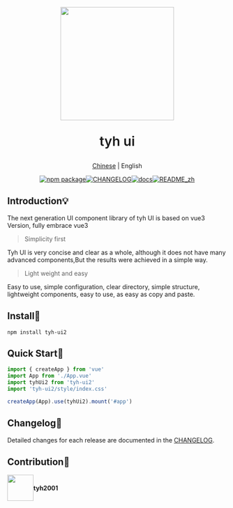 <p align="center">
  <img height="260px" src="http://tianyuhao.icu/tyhui/v3/assets/logo.1320fb15.png">
</p>

<p style="font-size:30px;font-weight:600;" align="center">tyh ui</p>

<p align="center"><a href="https://github.com/Tyh2001/tyh-ui2/blob/master/README_zh.md">Chinese</a> | English</p>

<p align="center"><a href="https://www.npmjs.com/package/tyh-ui2"><img src="https://badgen.net/npm/v/tyh-ui2" alt="npm package"></a><a href="https://github.com/Tyh2001/tyh-ui2/blob/master/CHANGELOG.md"><img src="https://img.shields.io/badge/tyh--ui2-CHANGELOG-orange" alt="CHANGELOG"></a><a href="http://tianyuhao.icu/tyhui/v3"><img src="https://img.shields.io/badge/tyh--ui2-docs-red" alt="docs"></a><a href="https://github.com/Tyh2001/tyh-ui2/blob/master/README_zh.md"><img src="https://img.shields.io/badge/tyh--ui2-README__zh-yellowgreen" alt="README_zh"></a></p>

## Introduction:bulb:

The next generation UI component library of tyh UI is based on vue3 Version, fully embrace vue3

> Simplicity first

Tyh UI is very concise and clear as a whole, although it does not have many advanced components,But the results were achieved in a simple way.

> Light weight and easy

Easy to use, simple configuration, clear directory, simple structure, lightweight components, easy to use, as easy as copy and paste.

## Install:wrench:

```shell
npm install tyh-ui2
```

## Quick Start:key:

```js
import { createApp } from 'vue'
import App from './App.vue'
import tyhUi2 from 'tyh-ui2'
import 'tyh-ui2/style/index.css'

createApp(App).use(tyhUi2).mount('#app')
```

## Changelog:page_facing_up:

Detailed changes for each release are documented in the [CHANGELOG](https://github.com/Tyh2001/tyh-ui2/blob/master/CHANGELOG.md).

## Contribution:wave:

<div style="display: flex; align-items: center;">
  <img style=" float: left;" height="60px" src="https://www.hualigs.cn/image/608132a6c15b2.jpg">
  <h4 style="display: inline-block;">tyh2001</h4>
</div>
